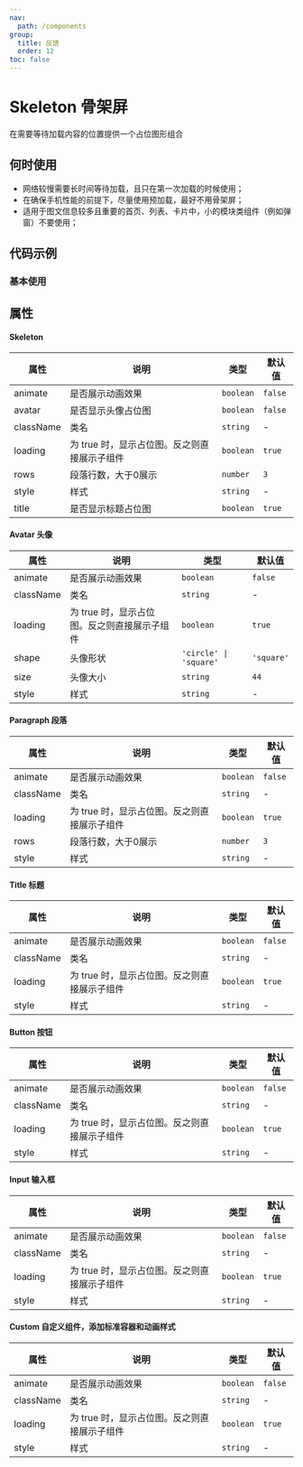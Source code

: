```yaml
---
nav:
  path: /components
group:
  title: 反馈
  order: 12
toc: false
---
```


#  Skeleton 骨架屏
在需要等待加载内容的位置提供一个占位图形组合
## 何时使用
- 网络较慢需要长时间等待加载，且只在第一次加载的时候使用；
- 在确保手机性能的前提下，尽量使用预加载，最好不用骨架屏；
- 适用于图文信息较多且重要的首页、列表、卡片中，小的模块类组件（例如弹窗）不要使用；

## 代码示例
### 基本使用
<code src='pages/Skeleton/index'></code>

## 属性

#### Skeleton
| 属性 | 说明 | 类型 | 默认值 |
| -----|-----|-----|----- |
| animate | 是否展示动画效果 | `boolean` | `false` | 
| avatar | 是否显示头像占位图 | `boolean` | `false` | 
| className | 类名 | `string` | - | 
| loading | 为 true 时，显示占位图。反之则直接展示子组件 | `boolean`  | `true` | 
| rows | 段落行数，大于0展示 |  `number` | `3` | 
| style | 样式 | `string` | - | 
| title | 是否显示标题占位图 | `boolean` | `true` | 

#### Avatar 头像

| 属性 | 说明 | 类型 | 默认值 |
| -----|-----|-----|----- |
| animate | 是否展示动画效果 | `boolean` | `false` | 
| className | 类名 | `string` | - | 
| loading | 为 true 时，显示占位图。反之则直接展示子组件 | `boolean`  | `true` |
| shape | 头像形状 | `'circle' \| 'square'` | `'square'` | 
| size | 头像大小 | `string` | `44` | 
| style | 样式 | `string` | - | 

#### Paragraph 段落

| 属性 | 说明 | 类型 | 默认值 |
| -----|-----|-----|----- |
| animate | 是否展示动画效果 | `boolean` | `false` | 
| className | 类名 | `string` | - | 
| loading | 为 true 时，显示占位图。反之则直接展示子组件 | `boolean`  | `true` |
| rows | 段落行数，大于0展示 | `number` | `3` | 
| style | 样式 | `string` | - | 

#### Title 标题

| 属性 | 说明 | 类型 | 默认值 |
| -----|-----|-----|----- |
| animate | 是否展示动画效果 | `boolean` | `false` | 
| className | 类名 | `string` | - | 
| loading | 为 true 时，显示占位图。反之则直接展示子组件 | `boolean`  | `true` |
| style | 样式 | `string` | - | 

#### Button 按钮

| 属性 | 说明 | 类型 | 默认值 |
| -----|-----|-----|----- |
| animate | 是否展示动画效果 | `boolean` | `false` | 
| className | 类名 | `string` | - | 
| loading | 为 true 时，显示占位图。反之则直接展示子组件 | `boolean`  | `true` |
| style | 样式 | `string` | - | 

#### Input 输入框

| 属性 | 说明 | 类型 | 默认值 |
| -----|-----|-----|----- |
| animate | 是否展示动画效果 | `boolean` | `false` | 
| className | 类名 | `string` | - | 
| loading | 为 true 时，显示占位图。反之则直接展示子组件 | `boolean`  | `true` |
| style | 样式 | `string` | - | 

#### Custom 自定义组件，添加标准容器和动画样式

| 属性 | 说明 | 类型 | 默认值 |
| -----|-----|-----|----- |
| animate | 是否展示动画效果 | `boolean` | `false` | 
| className | 类名 | `string` | - | 
| loading | 为 true 时，显示占位图。反之则直接展示子组件 | `boolean`  | `true` |
| style | 样式 | `string` | - | 